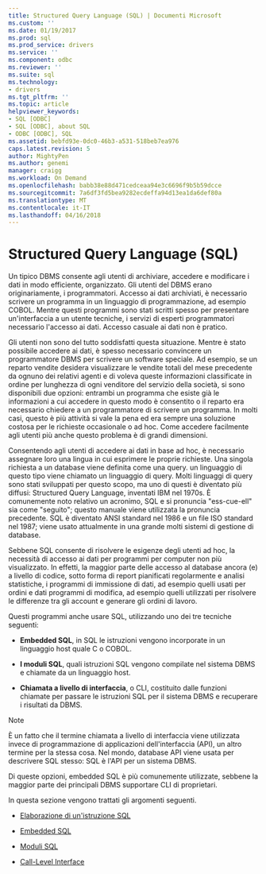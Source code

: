 ```yaml
---
title: Structured Query Language (SQL) | Documenti Microsoft
ms.custom: ''
ms.date: 01/19/2017
ms.prod: sql
ms.prod_service: drivers
ms.service: ''
ms.component: odbc
ms.reviewer: ''
ms.suite: sql
ms.technology:
- drivers
ms.tgt_pltfrm: ''
ms.topic: article
helpviewer_keywords:
- SQL [ODBC]
- SQL [ODBC], about SQL
- ODBC [ODBC], SQL
ms.assetid: bebfd93e-0dc0-46b3-a531-518beb7ea976
caps.latest.revision: 5
author: MightyPen
ms.author: genemi
manager: craigg
ms.workload: On Demand
ms.openlocfilehash: babb38e88d471cedceaa94e3c6696f9b5b59dcce
ms.sourcegitcommit: 7a6df3fd5bea9282ecdeffa94d13ea1da6def80a
ms.translationtype: MT
ms.contentlocale: it-IT
ms.lasthandoff: 04/16/2018
---
```

# <a name="structured-query-language-sql"></a>Structured Query Language (SQL)
Un tipico DBMS consente agli utenti di archiviare, accedere e modificare i dati in modo efficiente, organizzato. Gli utenti del DBMS erano originariamente, i programmatori. Accesso ai dati archiviati, è necessario scrivere un programma in un linguaggio di programmazione, ad esempio COBOL. Mentre questi programmi sono stati scritti spesso per presentare un'interfaccia a un utente tecniche, i servizi di esperti programmatori necessario l'accesso ai dati. Accesso casuale ai dati non è pratico.  
  
 Gli utenti non sono del tutto soddisfatti questa situazione. Mentre è stato possibile accedere ai dati, è spesso necessario convincere un programmatore DBMS per scrivere un software speciale. Ad esempio, se un reparto vendite desidera visualizzare le vendite totali del mese precedente da ognuno dei relativi agenti e di voleva queste informazioni classificate in ordine per lunghezza di ogni venditore del servizio della società, si sono disponibili due opzioni: entrambi un programma che esiste già le informazioni a cui accedere in questo modo è consentito o il reparto era necessario chiedere a un programmatore di scrivere un programma. In molti casi, questo è più attività si vale la pena ed era sempre una soluzione costosa per le richieste occasionale o ad hoc. Come accedere facilmente agli utenti più anche questo problema è di grandi dimensioni.  
  
 Consentendo agli utenti di accedere ai dati in base ad hoc, è necessario assegnare loro una lingua in cui esprimere le proprie richieste. Una singola richiesta a un database viene definita come una query. un linguaggio di questo tipo viene chiamato un linguaggio di query. Molti linguaggi di query sono stati sviluppati per questo scopo, ma uno di questi è diventato più diffusi: Structured Query Language, inventati IBM nel 1970s. È comunemente noto relativo un acronimo, SQL e si pronuncia "ess-cue-ell" sia come "seguito"; questo manuale viene utilizzata la pronuncia precedente. SQL è diventato ANSI standard nel 1986 e un file ISO standard nel 1987; viene usato attualmente in una grande molti sistemi di gestione di database.  
  
 Sebbene SQL consente di risolvere le esigenze degli utenti ad hoc, la necessità di accesso ai dati per programmi per computer non più visualizzato. In effetti, la maggior parte delle accesso al database ancora (e) a livello di codice, sotto forma di report pianificati regolarmente e analisi statistiche, i programmi di immissione di dati, ad esempio quelli usati per ordini e dati programmi di modifica, ad esempio quelli utilizzati per risolvere le differenze tra gli account e generare gli ordini di lavoro.  
  
 Questi programmi anche usare SQL, utilizzando uno dei tre tecniche seguenti:  
  
-   **Embedded SQL**, in SQL le istruzioni vengono incorporate in un linguaggio host quale C o COBOL.  
  
-   **I moduli SQL**, quali istruzioni SQL vengono compilate nel sistema DBMS e chiamate da un linguaggio host.  
  
-   **Chiamata a livello di interfaccia**, o CLI, costituito dalle funzioni chiamate per passare le istruzioni SQL per il sistema DBMS e recuperare i risultati da DBMS.  
  
> [!NOTE]  
>  È un fatto che il termine chiamata a livello di interfaccia viene utilizzata invece di programmazione di applicazioni dell'interfaccia (API), un altro termine per la stessa cosa. Nel mondo, database API viene usata per descrivere SQL stesso: SQL è l'API per un sistema DBMS.  
  
 Di queste opzioni, embedded SQL è più comunemente utilizzate, sebbene la maggior parte dei principali DBMS supportare CLI di proprietari.  
  
 In questa sezione vengono trattati gli argomenti seguenti.  
  
-   [Elaborazione di un'istruzione SQL](../../odbc/reference/processing-a-sql-statement.md)  
  
-   [Embedded SQL](../../odbc/reference/embedded-sql.md)  
  
-   [Moduli SQL](../../odbc/reference/sql-modules.md)  
  
-   [Call-Level Interface](../../odbc/reference/call-level-interfaces.md)
